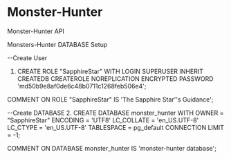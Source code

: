 # Monster-Hunter
Monster-Hunter API

Monsters-Hunter DATABASE Setup

--Create User
1. CREATE ROLE "SapphireStar" WITH
  LOGIN
  SUPERUSER
  INHERIT
  CREATEDB
  CREATEROLE
  NOREPLICATION
  ENCRYPTED PASSWORD 'md50b9e8af0de6c48b0711c1268feb506e4';

COMMENT ON ROLE "SapphireStar" IS 'The Sapphire Star''s Guidance';

--Create DATABASE
2. CREATE DATABASE monster_hunter
    WITH
    OWNER = "SapphireStar"
    ENCODING = 'UTF8'
    LC_COLLATE = 'en_US.UTF-8'
    LC_CTYPE = 'en_US.UTF-8'
    TABLESPACE = pg_default
    CONNECTION LIMIT = -1;

COMMENT ON DATABASE monster_hunter
    IS 'monster-hunter database';
